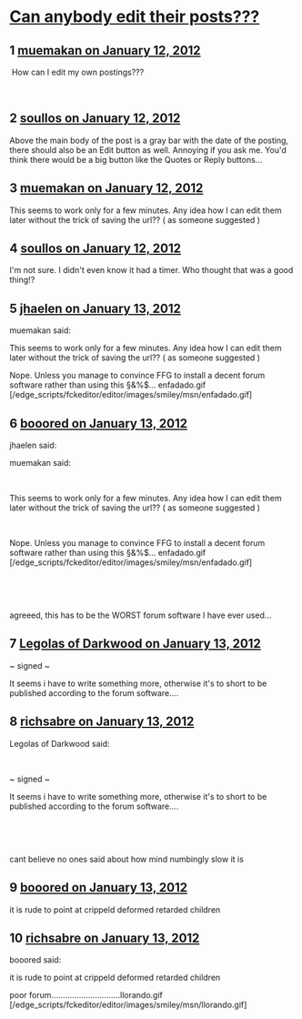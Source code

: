 # [Can anybody edit their posts???](https://community.fantasyflightgames.com/topic/58871-can-anybody-edit-their-posts/)

## 1 [muemakan on January 12, 2012](https://community.fantasyflightgames.com/topic/58871-can-anybody-edit-their-posts/?do=findComment&comment=578708)

 How can I edit my own postings???

 

## 2 [soullos on January 12, 2012](https://community.fantasyflightgames.com/topic/58871-can-anybody-edit-their-posts/?do=findComment&comment=578713)

Above the main body of the post is a gray bar with the date of the posting, there should also be an Edit button as well. Annoying if you ask me. You'd think there would be a big button like the Quotes or Reply buttons...

## 3 [muemakan on January 12, 2012](https://community.fantasyflightgames.com/topic/58871-can-anybody-edit-their-posts/?do=findComment&comment=578717)

This seems to work only for a few minutes. Any idea how I can edit them later without the trick of saving the url?? ( as someone suggested )

## 4 [soullos on January 12, 2012](https://community.fantasyflightgames.com/topic/58871-can-anybody-edit-their-posts/?do=findComment&comment=578726)

I'm not sure. I didn't even know it had a timer. Who thought that was a good thing!?

## 5 [jhaelen on January 13, 2012](https://community.fantasyflightgames.com/topic/58871-can-anybody-edit-their-posts/?do=findComment&comment=578816)

muemakan said:

This seems to work only for a few minutes. Any idea how I can edit them later without the trick of saving the url?? ( as someone suggested )



Nope. Unless you manage to convince FFG to install a decent forum software rather than using this §&%$... enfadado.gif [/edge_scripts/fckeditor/editor/images/smiley/msn/enfadado.gif]

## 6 [booored on January 13, 2012](https://community.fantasyflightgames.com/topic/58871-can-anybody-edit-their-posts/?do=findComment&comment=578818)

jhaelen said:

muemakan said:

 

This seems to work only for a few minutes. Any idea how I can edit them later without the trick of saving the url?? ( as someone suggested )

 

Nope. Unless you manage to convince FFG to install a decent forum software rather than using this §&%$... enfadado.gif [/edge_scripts/fckeditor/editor/images/smiley/msn/enfadado.gif]

 



 

agreeed, this has to be the WORST forum software I have ever used...

## 7 [Legolas of Darkwood on January 13, 2012](https://community.fantasyflightgames.com/topic/58871-can-anybody-edit-their-posts/?do=findComment&comment=578980)

~ signed ~

It seems i have to write something more, otherwise it's to short to be published according to the forum software....

## 8 [richsabre on January 13, 2012](https://community.fantasyflightgames.com/topic/58871-can-anybody-edit-their-posts/?do=findComment&comment=578992)

Legolas of Darkwood said:

 

~ signed ~

It seems i have to write something more, otherwise it's to short to be published according to the forum software....

 

 

cant believe no ones said about how mind numbingly slow it is

## 9 [booored on January 13, 2012](https://community.fantasyflightgames.com/topic/58871-can-anybody-edit-their-posts/?do=findComment&comment=578997)

it is rude to point at crippeld deformed retarded children

## 10 [richsabre on January 13, 2012](https://community.fantasyflightgames.com/topic/58871-can-anybody-edit-their-posts/?do=findComment&comment=579000)

booored said:

it is rude to point at crippeld deformed retarded children



poor forum..............................llorando.gif [/edge_scripts/fckeditor/editor/images/smiley/msn/llorando.gif]


